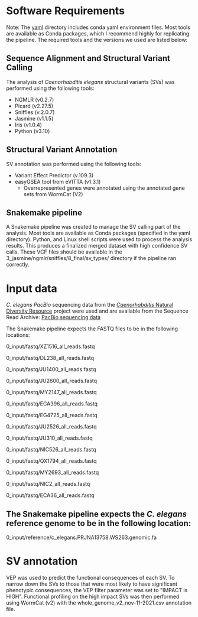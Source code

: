 # Software Requirements

Note: The [yaml](./yaml/) directory includes conda yaml environment files. Most tools are available as Conda packages, which I recommend highly for replicating the pipeline. The required tools and the versions we used are listed below:

## Sequence Alignment and Structural Variant Calling

The analysis of *Caenorhabditis elegans* structural variants (SVs) was performed using the following tools:

* NGMLR (v0.2.7)
* Picard (v2.27.5)
* Sniffles (v.2.0.7)
* Jasmine (v1.1.5) 
* Iris (v1.0.4)
* Python (v3.10)

## Structural Variant Annotation

SV annotation was performed using the following tools:

* Variant Effect Predictor (v.109.3)
* easyGSEA tool from eVITTA (v1.3.1) 
	* Overrepresented genes were annotated using the annotated gene sets from WormCat (V2)


## Snakemake pipeline

A Snakemake pipeline was created to manage the SV calling part of the analysis. Most tools are available as Conda packages (specified in the yaml directory). Python, and Linux shell scripts were used to process the analysis results. This produces a finalized merged dataset with high confidence SV calls. These VCF files should be available in the 3_jasmine/ngmlr/sniffles/8_final/sv_types/ directory if the pipeline ran correctly.


# Input data

*C. elegans PacBio* sequencing data from the [*Caenorhabditis* Natural Diversity Resource](https://caendr.org/) project were used and are available from the Sequence Read Archive: [PacBio sequencing data](https://www.ncbi.nlm.nih.gov/bioproject?LinkName=sra_bioproject&from_uid=12908562) 

The Snakemake pipeline expects the FASTQ files to be in the following locations:

0_input/fastq/XZ1516_all_reads.fastq

0_input/fastq/DL238_all_reads.fastq

0_input/fastq/JU1400_all_reads.fastq

0_input/fastq/JU2600_all_reads.fastq

0_input/fastq/MY2147_all_reads.fastq

0_input/fastq/ECA396_all_reads.fastq

0_input/fastq/EG4725_all_reads.fastq

0_input/fastq/JU2526_all_reads.fastq

0_input/fastq/JU310_all_reads.fastq

0_input/fastq/NIC526_all_reads.fastq

0_input/fastq/QX1794_all_reads.fastq

0_input/fastq/MY2693_all_reads.fastq

0_input/fastq/NIC2_all_reads.fastq

0_input/fastq/ECA36_all_reads.fastq


## The Snakemake pipeline expects the *C. elegans* reference genome to be in the following location:

0_input/reference/c_elegans.PRJNA13758.WS263.genomic.fa

# SV annotation

VEP was used to predict the functional consequences of each SV. To narrow down the SVs to those that were most likely to have significant phenotypic consequences, the VEP filter parameter was set to "IMPACT is HIGH". Functional profiling on the high impact SVs was then performed using WormCat (v2) with the whole_genome_v2_nov-11-2021.csv annotation file. 


